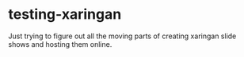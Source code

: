 # testing-xaringan
Just trying to figure out all the moving parts of creating xaringan slide shows and hosting them online.
